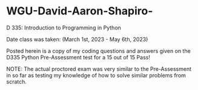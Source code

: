 # WGU-David-Aaron-Shapiro-

D 335: Introduction to Programming in Python 

Date class was taken: (March 1st, 2023 - May 6th, 2023)

Posted herein is a copy of my coding questions and answers given on the D335 Python Pre-Assessment test for a 15 out of 15 Pass!

NOTE: The actual proctored exam was very similar to the Pre-Assessment in so far as testing my knowledge of how to solve similar problems from scratch.
